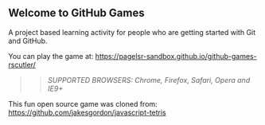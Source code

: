 ## Welcome to GitHub Games

A project based learning activity for people who are getting started with Git and GitHub.

You can play the game at: https://pagelsr-sandbox.github.io/github-games-rscutler/

>> _*SUPPORTED BROWSERS*: Chrome, Firefox, Safari, Opera and IE9+_

This fun open source game was cloned from: https://github.com/jakesgordon/javascript-tetris

